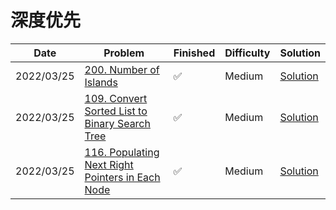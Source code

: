 # 深度优先
| Date       | Problem                                                                                                                        | Finished | Difficulty | Solution                                   |
|------------|--------------------------------------------------------------------------------------------------------------------------------|----------|------------|--------------------------------------------|
| 2022/03/25 | [200. Number of Islands](https://leetcode.com/problems/number-of-islands/)                                                     | ✅        | Medium     | [Solution](./src/dfs/NumIslands.java)      |
| 2022/03/25 | [109. Convert Sorted List to Binary Search Tree](https://leetcode.com/problems/convert-sorted-list-to-binary-search-tree/)     | ✅        | Medium     | [Solution](./src/dfs/SortedListToBST.java) |
| 2022/03/25 | [116. Populating Next Right Pointers in Each Node](https://leetcode.com/problems/populating-next-right-pointers-in-each-node/) | ✅        | Medium     | [Solution](./src/dfs/Connect.java)         |

